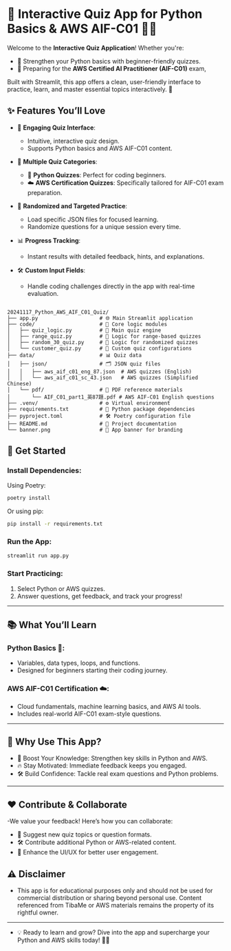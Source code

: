 # 🌟 Interactive Quiz App for Python Basics & AWS AIF-C01 🐍🚀

Welcome to the **Interactive Quiz Application**! Whether you're:
- 🐍 Strengthen your Python basics with beginner-friendly quizzes.
- 🚀 Preparing for the **AWS Certified AI Practitioner (AIF-C01)** exam,  

Built with Streamlit, this app offers a clean, user-friendly interface to practice, learn, and master essential topics interactively. 🎯


## ✨ Features You’ll Love

- 🎯 **Engaging Quiz Interface**:
  - Intuitive, interactive quiz design.
  - Supports Python basics and AWS AIF-C01 content.

- 📂 **Multiple Quiz Categories**:
  - 🐍 **Python Quizzes**: Perfect for coding beginners.
  - ☁️ **AWS Certification Quizzes**: Specifically tailored for AIF-C01 exam preparation.

- 🔄 **Randomized and Targeted Practice**:
  - Load specific JSON files for focused learning.
  - Randomize questions for a unique session every time.

- 📊 **Progress Tracking**:
  - Instant results with detailed feedback, hints, and explanations.

- 🛠️ **Custom Input Fields**:
  - Handle coding challenges directly in the app with real-time evaluation.


```plaintext

20241117_Python_AWS_AIF_C01_Quiz/
├── app.py                    # 🌐 Main Streamlit application
├── code/                     # 🧩 Core logic modules
│   ├── quiz_logic.py         # 🚦 Main quiz engine
│   ├── range_quiz.py         # 🎯 Logic for range-based quizzes
│   ├── random_30_quiz.py     # 🔄 Logic for randomized quizzes
│   └── customer_quiz.py      # 🤝 Custom quiz configurations
├── data/                     # 📊 Quiz data
│   ├── json/                 # 🗂️ JSON quiz files
│   │   ├── aws_aif_c01_eng_87.json  # AWS quizzes (English)
│   │   └── aws_aif_c01_sc_43.json   # AWS quizzes (Simplified Chinese)
│   └── pdf/                  # 📄 PDF reference materials
│       └── AIF_C01_part1_英87題.pdf # AWS AIF-C01 English questions
├── .venv/                    # ⚙️ Virtual environment
├── requirements.txt          # 📜 Python package dependencies
├── pyproject.toml            # 🛠️ Poetry configuration file
├── README.md                 # 📘 Project documentation
└── banner.png                # 🎨 App banner for branding

```

## 🚀 Get Started

### Install Dependencies:

Using Poetry:
```bash
poetry install
```
Or using pip:
```bash
pip install -r requirements.txt
```

### Run the App:
```bash
streamlit run app.py
```

### Start Practicing:

1. Select Python or AWS quizzes.
2. Answer questions, get feedback, and track your progress!

---

## 📚 What You’ll Learn

### Python Basics 🐍:
- Variables, data types, loops, and functions.
- Designed for beginners starting their coding journey.

### AWS AIF-C01 Certification ☁️:
- Cloud fundamentals, machine learning basics, and AWS AI tools.
- Includes real-world AIF-C01 exam-style questions.

---

## 🌟 Why Use This App?

- 🧠 Boost Your Knowledge: Strengthen key skills in Python and AWS.
- 🔥 Stay Motivated: Immediate feedback keeps you engaged.
- 🛠️ Build Confidence: Tackle real exam questions and Python problems.

---

## ❤️ Contribute & Collaborate
-We value your feedback! Here’s how you can collaborate:

- 📝 Suggest new quiz topics or question formats.
- 🛠️ Contribute additional Python or AWS-related content.
- 🌟 Enhance the UI/UX for better user engagement.

## ⚠️ Disclaimer
- This app is for educational purposes only and should not be used for commercial distribution or sharing beyond personal use. Content referenced from TibaMe or AWS materials remains the property of its rightful owner.

---

- 💡 Ready to learn and grow? Dive into the app and supercharge your Python and AWS skills today! 🚀✨
